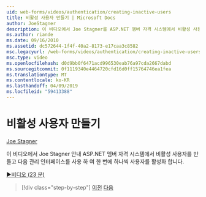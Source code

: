 ```yaml
---
uid: web-forms/videos/authentication/creating-inactive-users
title: 비활성 사용자 만들기 | Microsoft Docs
author: JoeStagner
description: 이 비디오에서 Joe Stagner를 ASP.NET 멤버 자격 시스템에서 비활성 사용자를 만들고 관리 인터페이스를 사용 하 여 활성화 한 사용자를 안내 하는 중...
ms.author: riande
ms.date: 09/16/2010
ms.assetid: dc572644-1f4f-40a2-8173-e17caa3c8582
msc.legacyurl: /web-forms/videos/authentication/creating-inactive-users
msc.type: video
ms.openlocfilehash: d0d9bb0f6471acd996530eab76a97cda2667dabd
ms.sourcegitcommit: 0f1119340e4464720cfd16d0ff15764746ea1fea
ms.translationtype: MT
ms.contentlocale: ko-KR
ms.lasthandoff: 04/09/2019
ms.locfileid: "59413388"
---
```

# <a name="creating-inactive-users"></a>비활성 사용자 만들기

[Joe Stagner](https://github.com/JoeStagner)

이 비디오에서 Joe Stagner 안내 ASP.NET 멤버 자격 시스템에서 비활성 사용자를 만들고 다음 관리 인터페이스를 사용 하 여 한 번에 하나씩 사용자를 활성화 합니다.

[&#9654;비디오 (23 분)](https://channel9.msdn.com/Blogs/ASP-NET-Site-Videos/creating-inactive-users)

> [!div class="step-by-step"]
> [이전](simple-web-service-authentication.md)
> [다음](sql-injection-defense.md)
